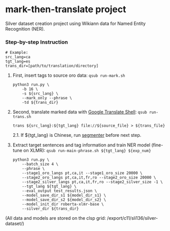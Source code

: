 # mark-then-translate project

Silver dataset creation project using Wikiann data for Named Entity Recognition (NER).

### Step-by-step Instruction

```
# Example:
src_lang=ca
tgt_lang=es
trans_dir=[path/to/translation/directory]
```

1. First, insert tags to source oro data:  `qsub run-mark.sh`
    ```
    python3 run.py \
        -b 16 \
        -s ${src_lang} \
        --mark_only --phrase \
        -td ${trans_dir}
    ```
2. Second, translate marked data with [Google Translate Shell](https://github.com/soimort/translate-shell): `qsub run-trans.sh`
    ```
    trans ${src_lang}:${tgt_lang} file://${source_file} > ${trans_file}
    ```
    2.1. If ${tgt_lang} is Chinese, run [segmenter](https://nlp.stanford.edu/software/segmenter.shtml) before next step.

3. Extract target sentences and tag information and train NER model (fine-tune on XLMR): `qsub run-main-phrase.sh ${tgt_lang} ${exp_num}`
    ```
    python3 run.py \
        --batch_size 4 \
        --phrase \
        --stage1_oro_langs pt,ca,it --stage1_oro_size 20000 \
        --stage2_oro_langs pt,ca,it,fr,ro --stage2_oro_size 20000 \
        --stage2_silver_langs pt,ca,it,fr,ro --stage2_silver_size -1 \
        --tgt_lang ${tgt_lang} \
        --eval_output test_results.json \
        --model_save_dir_s1 ${model_dir_s1} \
        --model_save_dir_s2 ${model_dir_s2} \
        --model_init_dir roberta-xlmr-base \
        --silver_dir ${trans_dir}
    ```

(All data and models are stored on the clsp grid: /export/c11/sli136/silver-dataset/)